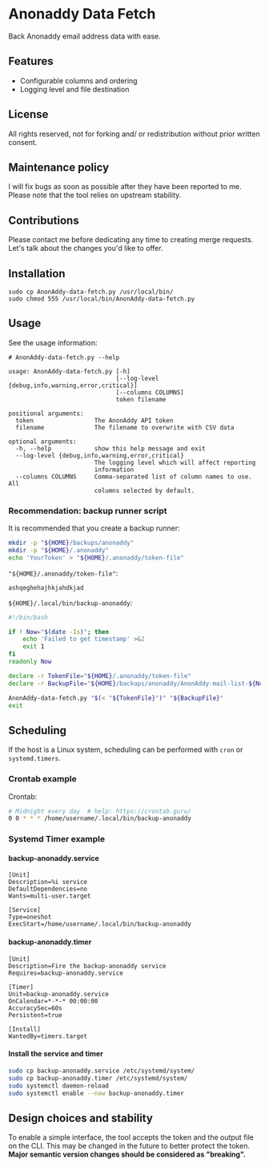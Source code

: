 # Anonaddy Data Fetch


Back Anonaddy email address data with ease.


## Features

- Configurable columns and ordering
- Logging level and file destination


## License

All rights reserved, not for forking and/ or redistribution without prior written consent.


## Maintenance policy

I will fix bugs as soon as possible after they have been reported to me.
Please note that the tool relies on upstream stability.


## Contributions

Please contact me before dedicating any time to creating merge requests. Let's talk about the changes you'd like to offer.


## Installation

```
sudo cp AnonAddy-data-fetch.py /usr/local/bin/
sudo chmod 555 /usr/local/bin/AnonAddy-data-fetch.py
```


## Usage

See the usage information:

```
# AnonAddy-data-fetch.py --help

usage: AnonAddy-data-fetch.py [-h]
                              [--log-level {debug,info,warning,error,critical}]
                              [--columns COLUMNS]
                              token filename

positional arguments:
  token                 The AnonAddy API token
  filename              The filename to overwrite with CSV data

optional arguments:
  -h, --help            show this help message and exit
  --log-level {debug,info,warning,error,critical}
                        The logging level which will affect reporting
                        information
  --columns COLUMNS     Comma-separated list of column names to use. All
                        columns selected by default.
```


### Recommendation: backup runner script

It is recommended that you create a backup runner:


```bash
mkdir -p "${HOME}/backups/anonaddy"
mkdir -p "${HOME}/.anonaddy"
echo 'YourToken' > "${HOME}/.anonaddy/token-file"
```

`"${HOME}/.anonaddy/token-file"`:

```
ashqeghehajhkjahdkjad
```


`${HOME}/.local/bin/backup-anonaddy`:

```bash
#!/bin/bash

if ! Now="$(date -Is)"; then
    echo 'Failed to get timestamp' >&2
    exit 1
fi
readonly Now

declare -r TokenFile="${HOME}/.anonaddy/token-file"
declare -r BackupFile="${HOME}/backups/anonaddy/AnonAddy-mail-list-${Now}.csv"

AnonAddy-data-fetch.py "$(< "${TokenFile}")" "${BackupFile}"
exit
```


## Scheduling

If the host is a Linux system, scheduling can be performed with `cron` or `systemd.timers`.


### Crontab example

Crontab:

```bash
# Midnight every day  # help: https://crontab.guru/
0 0 * * * /home/username/.local/bin/backup-anonaddy
```


### Systemd Timer example


#### backup-anonaddy.service

```
[Unit]
Description=%i service
DefaultDependencies=no
Wants=multi-user.target

[Service]
Type=oneshot
ExecStart=/home/username/.local/bin/backup-anonaddy
```

#### backup-anonaddy.timer

```
[Unit]
Description=Fire the backup-anonaddy service
Requires=backup-anonaddy.service

[Timer]
Unit=backup-anonaddy.service
OnCalendar=*-*-* 00:00:00
AccuracySec=60s
Persistent=true

[Install]
WantedBy=timers.target
```


#### Install the service and timer

```bash
sudo cp backup-anonaddy.service /etc/systemd/system/
sudo cp backup-anonaddy.timer /etc/systemd/system/
sudo systemctl daemon-reload
sudo systemctl enable --now backup-anonaddy.timer
```


## Design choices and stability

To enable a simple interface, the tool accepts the token and the output file on the CLI.
This may be changed in the future to better protect the token. **Major semantic version changes should be considered as "breaking".**
